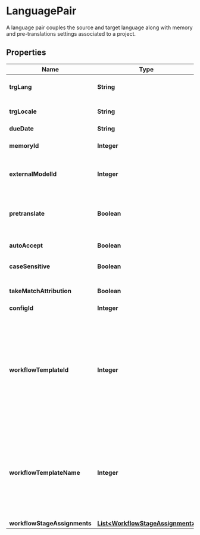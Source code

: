 

# LanguagePair

A language pair couples the source and target language along with memory and pre-translations settings associated to a project. 
## Properties

Name | Type | Description | Notes
------------ | ------------- | ------------- | -------------
**trgLang** | **String** | Target language, an ISO 639-1 language identifier. | 
**trgLocale** | **String** | A locale identifier, supported for target language. |  [optional]
**dueDate** | **String** | An ISO date. |  [optional]
**memoryId** | **Integer** | A unique number identifying the associated Memory. | 
**externalModelId** | **Integer** | A unique identifier for working with a third party model in the Lilt Platform |  [optional]
**pretranslate** | **Boolean** | Attribute translation authorship of exact matches to the creator of the document being pretranslated. |  [optional]
**autoAccept** | **Boolean** | Accept and lock exact matches. |  [optional]
**caseSensitive** | **Boolean** | Use case sensitive translation memory matching. |  [optional]
**takeMatchAttribution** | **Boolean** | Use MT for unmatched segments. |  [optional]
**configId** | **Integer** | Configuration id |  [optional]
**workflowTemplateId** | **Integer** | Workflow Template id, to assign a specific Workflow to the project created out of this Language Pair. WorkflowTemplateIds can be retrieved via the /workflows/templates endpoint. If not specified then the Job level workflowTemplateId will be used. |  [optional]
**workflowTemplateName** | **Integer** | Workflow Template Name, when passed with TeamId it allows for an on the fly look up of the correct WorkflowTemplate to use. If workflowTemplateId is passed the workflowTemplateId supercedes other lookups. |  [optional]
**workflowStageAssignments** | [**List&lt;WorkflowStageAssignment&gt;**](WorkflowStageAssignment.md) |  |  [optional]



